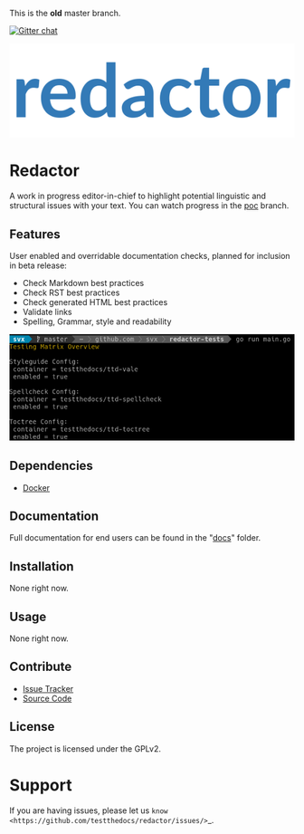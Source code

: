 This is the **old** master branch.

[![Gitter chat](https://badges.gitter.im/gitterHQ/gitter.png)](https://gitter.im/testthedocs/Lobby)

![Logo](docs/_static/red-logo.png)

# Redactor

A work in progress editor-in-chief to highlight potential linguistic and structural issues with your text. You can watch progress in the [poc](https://github.com/testthedocs/redactor/tree/poc) branch.

## Features

User enabled and overridable documentation checks, planned for inclusion in beta release:

- Check Markdown best practices
- Check RST best practices
- Check generated HTML best practices
- Validate links
- Spelling, Grammar, style and readability

![Example](docs/_static/redactor-testing-matrix.png)

## Dependencies

- [Docker](https://docker.com/)

## Documentation

Full documentation for end users can be found in the "[docs](./docs)" folder.

## Installation

None right now.

## Usage

None right now.

## Contribute

- [Issue Tracker](https://github.com/testthedocs/redactor/issues/)
- [Source Code](https://github.com/testthedocs/redactor/)

## License

The project is licensed under the GPLv2.

# Support

If you are having issues, please let us `know <https://github.com/testthedocs/redactor/issues/>`_.
